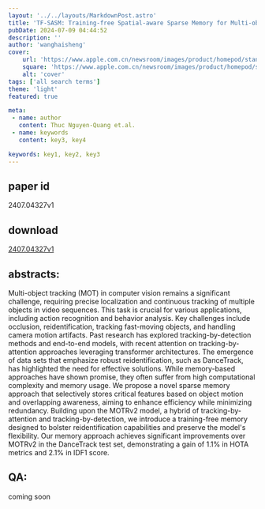 ```yaml
---
layout: '../../layouts/MarkdownPost.astro'
title: 'TF-SASM: Training-free Spatial-aware Sparse Memory for Multi-object Tracking'
pubDate: 2024-07-09 04:44:52
description: ''
author: 'wanghaisheng'
cover:
    url: 'https://www.apple.com.cn/newsroom/images/product/homepod/standard/Apple-HomePod-hero-230118_big.jpg.large_2x.jpg'
    square: 'https://www.apple.com.cn/newsroom/images/product/homepod/standard/Apple-HomePod-hero-230118_big.jpg.large_2x.jpg'
    alt: 'cover'
tags: ['all search terms'] 
theme: 'light'
featured: true

meta:
 - name: author
   content: Thuc Nguyen-Quang et.al.
 - name: keywords
   content: key3, key4

keywords: key1, key2, key3
---
```


## paper id
2407.04327v1
## download
[2407.04327v1](http://arxiv.org/abs/2407.04327v1)
## abstracts:
Multi-object tracking (MOT) in computer vision remains a significant challenge, requiring precise localization and continuous tracking of multiple objects in video sequences. This task is crucial for various applications, including action recognition and behavior analysis. Key challenges include occlusion, reidentification, tracking fast-moving objects, and handling camera motion artifacts. Past research has explored tracking-by-detection methods and end-to-end models, with recent attention on tracking-by-attention approaches leveraging transformer architectures. The emergence of data sets that emphasize robust reidentification, such as DanceTrack, has highlighted the need for effective solutions. While memory-based approaches have shown promise, they often suffer from high computational complexity and memory usage. We propose a novel sparse memory approach that selectively stores critical features based on object motion and overlapping awareness, aiming to enhance efficiency while minimizing redundancy. Building upon the MOTRv2 model, a hybrid of tracking-by-attention and tracking-by-detection, we introduce a training-free memory designed to bolster reidentification capabilities and preserve the model's flexibility. Our memory approach achieves significant improvements over MOTRv2 in the DanceTrack test set, demonstrating a gain of 1.1\% in HOTA metrics and 2.1\% in IDF1 score.
## QA:
coming soon
